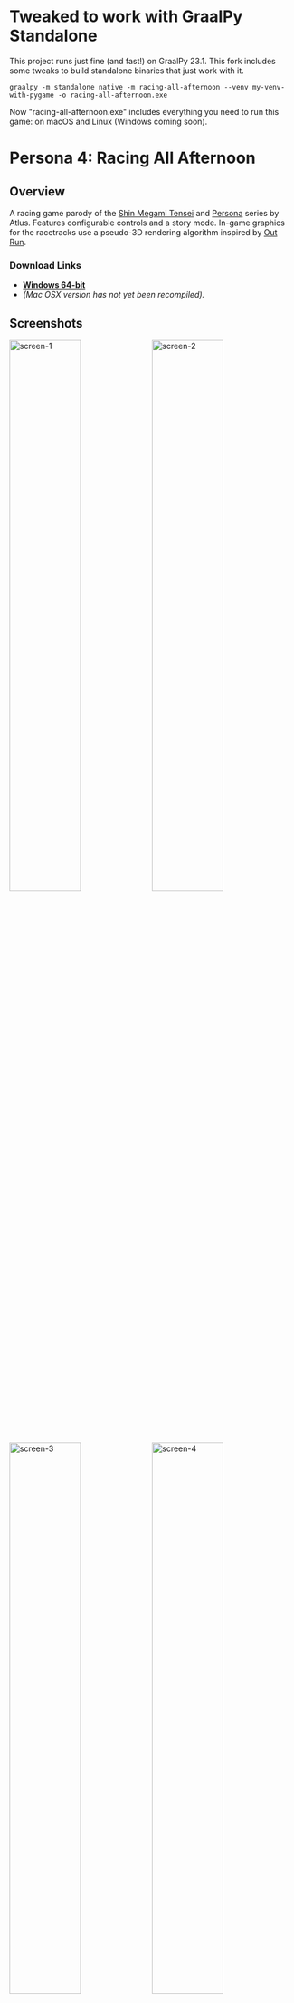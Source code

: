 # Tweaked to work with GraalPy Standalone

This project runs just fine (and fast!) on GraalPy 23.1. This fork includes some tweaks to build standalone binaries that just work with it.
```
graalpy -m standalone native -m racing-all-afternoon --venv my-venv-with-pygame -o racing-all-afternoon.exe
```

Now "racing-all-afternoon.exe" includes everything you need to run this game: on macOS and Linux (Windows coming soon).

# Persona 4: Racing All Afternoon

## Overview
A racing game parody of the [Shin Megami Tensei](https://en.wikipedia.org/wiki/Shin_Megami_Tensei) and [Persona](https://en.wikipedia.org/wiki/Persona_(series)) series by Atlus. Features configurable controls and a story mode. In-game graphics for the racetracks use a pseudo-3D rendering algorithm inspired by [Out Run](https://en.wikipedia.org/wiki/Out_Run).

### Download Links
* **[Windows 64-bit](https://mega.nz/#!E2oWDKpR!iVOooHR6t8sjUutHiOPGtVgbYpjHNT7vbeap6FIIUhs)**
* *(Mac OSX version has not yet been recompiled).*

## Screenshots
<img src="screenshots/screenshot-1.png" alt="screen-1" width="50%" height="50%"><img src="screenshots/screenshot-2.png" alt="screen-2" width="50%" height="50%">
<img src="screenshots/screenshot-3.png" alt="screen-3" width="50%" height="50%"><img src="screenshots/screenshot-4.png" alt="screen-4" width="50%" height="50%">
<img src="screenshots/screenshot-5.png" alt="screen-5" width="50%" height="50%"><img src="screenshots/screenshot-6.png" alt="screen-6" width="50%" height="50%">

## Media Coverage
In 2015, a short review of Persona 4: Racing All Afternoon was featured in an **[article on Kotaku](https://kotaku.com/fan-game-crosses-persona-with-mario-kart-1687631199)**. (The article in question references a now-defunct download link. New releases will be given above).

## Dependencies
* **[Pygame](https://www.pygame.org/news)** 1.9.3+
* **[Python](https://www.python.org/)** 3.4+


